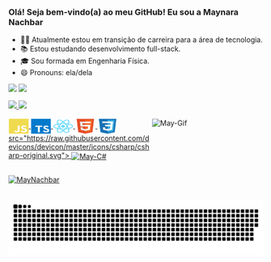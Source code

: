 ### Olá! Seja bem-vindo(a) ao meu GitHub! Eu sou a Maynara Nachbar

- 👩‍💻 Atualmente estou em transição de carreira para a área de tecnologia.
- 📚 Estou estudando desenvolvimento full-stack.
- 🎓 Sou formada em Engenharia Física.
- 😄 Pronouns: ela/dela

<div> 
  <a href = "mailto:may.nachbar@gmail.com"><img src="https://img.shields.io/badge/Gmail-D14836?style=for-the-badge&logo=gmail&logoColor=white" target="_blank"></a>
  <a href="https://www.linkedin.com/in/maynara-nachbar" target="_blank"><img src="https://img.shields.io/badge/-LinkedIn-%230077B5?style=for-the-badge&logo=linkedin&logoColor=white" target="_blank"></a> 
</div>
<p/>
<div>
  <a href="https://github.com/MayNachbar">
  <img height="150em" src="https://github-readme-stats.vercel.app/api?username=MayNachbar&show_icons=true&theme=dracula&include_all_commits=true&count_private=true"/>
  <img height="150em" src="https://github-readme-stats.vercel.app/api/top-langs/?username=MayNachbar&layout=compact&langs_count=7&theme=dracula"/>
</div>
<div style="display: inline_block"><br>
  <img align="center" alt="May-Js" height="30" width="40" src="https://raw.githubusercontent.com/devicons/devicon/master/icons/javascript/javascript-plain.svg">
  <img align="center" alt="May-Ts" height="30" width="40" src="https://raw.githubusercontent.com/devicons/devicon/master/icons/typescript/typescript-plain.svg">
  <img align="center" alt="May-React" height="30" width="40" src="https://raw.githubusercontent.com/devicons/devicon/master/icons/react/react-original.svg">
  <img align="center" alt="May-HTML" height="30" width="40" src="https://raw.githubusercontent.com/devicons/devicon/master/icons/html5/html5-original.svg">
  <img align="center" alt="May-CSS" height="30" width="40"
src="https://raw.githubusercontent.com/devicons/devicon/master/icons/css3/css3-original.svg">
  <img align="right"  alt="May-Gif" height="160" width="220" src="https://acegif.com/wp-content/uploads/cat-typing-7.gif">
src="https://raw.githubusercontent.com/devicons/devicon/master/icons/csharp/csharp-original.svg">
  <img align="center" alt="May-C#" height="30" width="40"  
</div>
  
  ##
 
<div> 
   <img src="https://komarev.com/ghpvc/?username=MayNachbar&color=green" alt="MayNachbar" /> 

  ![Snake animation](https://github.com/MayNachbar/MayNachbar/blob/output/github-contribution-grid-snake.svg)
 
</div>
